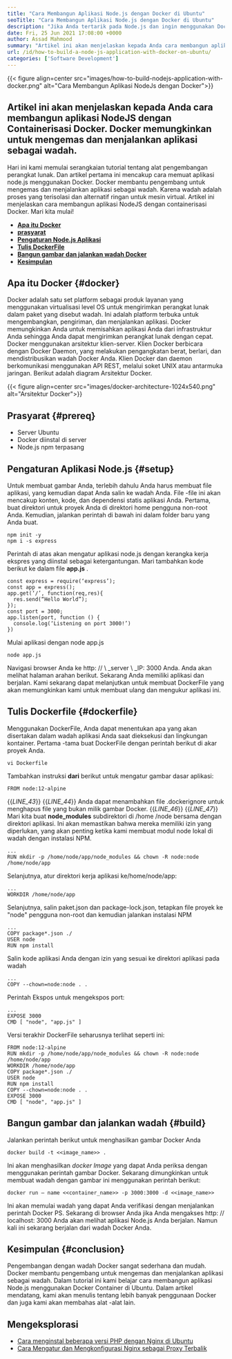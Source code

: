 ```yaml
---
title: "Cara Membangun Aplikasi Node.js dengan Docker di Ubuntu" 
seoTitle: "Cara Membangun Aplikasi Node.js dengan Docker di Ubuntu" 
description: "Jika Anda tertarik pada Node.js dan ingin menggunakan Docker. Tutorial ini akan memandu Anda, cara membangun aplikasi NodeJs dengan Docker." 
date: Fri, 25 Jun 2021 17:08:00 +0000
author: Assad Mahmood
summary: "Artikel ini akan menjelaskan kepada Anda cara membangun aplikasi NodeJS dengan Containerisasi Docker. Docker memungkinkan untuk mengemas dan menjalankan aplikasi sebagai wadah." 
url: /id/how-to-build-a-node-js-application-with-docker-on-ubuntu/
categories: ['Software Development']
---
```


{{< figure align=center src="images/how-to-build-nodejs-application-with-docker.png" alt="Cara Membangun Aplikasi NodeJs dengan Docker">}}


## Artikel ini akan menjelaskan kepada Anda cara membangun aplikasi NodeJS dengan Containerisasi Docker. Docker memungkinkan untuk mengemas dan menjalankan aplikasi sebagai wadah.
Hari ini kami memulai serangkaian tutorial tentang alat pengembangan perangkat lunak. Dan artikel pertama ini mencakup cara memuat aplikasi node.js menggunakan Docker. Docker membantu pengembang untuk mengemas dan menjalankan aplikasi sebagai wadah. Karena wadah adalah proses yang terisolasi dan alternatif ringan untuk mesin virtual. Artikel ini menjelaskan cara membangun aplikasi NodeJS dengan containerisasi Docker. Mari kita mulai!
* [ **Apa itu Docker** ][1]
* **[prasyarat][2]** 
* [ **Pengaturan Node.js Aplikasi** ][3]
* [ **Tulis DockerFile** ][4]
* [ **Bangun gambar dan jalankan wadah Docker** ][5]
* [ **Kesimpulan** ][6]

## Apa itu Docker {#docker}

Docker adalah satu set platform sebagai produk layanan yang menggunakan virtualisasi level OS untuk mengirimkan perangkat lunak dalam paket yang disebut wadah. Ini adalah platform terbuka untuk mengembangkan, pengiriman, dan menjalankan aplikasi. Docker memungkinkan Anda untuk memisahkan aplikasi Anda dari infrastruktur Anda sehingga Anda dapat mengirimkan perangkat lunak dengan cepat.
Docker menggunakan arsitektur klien-server. Klien Docker berbicara dengan Docker Daemon, yang melakukan pengangkatan berat, berlari, dan mendistribusikan wadah Docker Anda. Klien Docker dan daemon berkomunikasi menggunakan API REST, melalui soket UNIX atau antarmuka jaringan. Berikut adalah diagram Arsitektur Docker.

{{< figure align=center src="images/docker-architecture-1024x540.png" alt="Arsitektur Docker">}}


## Prasyarat {#prereq}

  * Server Ubuntu
  * Docker diinstal di server
  * Node.js npm terpasang

## Pengaturan Aplikasi Node.js {#setup}

Untuk membuat gambar Anda, terlebih dahulu Anda harus membuat file aplikasi, yang kemudian dapat Anda salin ke wadah Anda. File -file ini akan mencakup konten, kode, dan dependensi statis aplikasi Anda.
Pertama, buat direktori untuk proyek Anda di direktori home pengguna non-root Anda. Kemudian, jalankan perintah di bawah ini dalam folder baru yang Anda buat.
```
npm init -y
npm i -s express
```
Perintah di atas akan mengatur aplikasi node.js dengan kerangka kerja ekspres yang diinstal sebagai ketergantungan. Mari tambahkan kode berikut ke dalam file **app.js** .
```
const express = require(‘express’);
const app = express();
app.get(‘/’, function(req,res){
  res.send(“Hello World”);
});
const port = 3000;
app.listen(port, function () {
  console.log(‘Listening on port 3000!’)
})
```
Mulai aplikasi dengan node app.js
```
node app.js
```
Navigasi browser Anda ke http: // \ _server \ _IP: 3000 Anda. Anda akan melihat halaman arahan berikut.
Sekarang Anda memiliki aplikasi dan berjalan. Kami sekarang dapat melanjutkan untuk membuat DockerFile yang akan memungkinkan kami untuk membuat ulang dan mengukur aplikasi ini.

## Tulis Dockerfile {#dockerfile}

Menggunakan DockerFile, Anda dapat menentukan apa yang akan disertakan dalam wadah aplikasi Anda saat dieksekusi dan lingkungan kontainer.
Pertama -tama buat DockerFile dengan perintah berikut di akar proyek Anda.
```
vi Dockerfile
```
Tambahkan instruksi **dari** berikut untuk mengatur gambar dasar aplikasi:
```
FROM node:12-alpine
```
{{_LINE_43_}}
{{_LINE_44_}}
    Anda dapat menambahkan file .dockerignore untuk menghapus file yang bukan milik gambar Docker.
{{_LINE_46_}}
{{_LINE_47_}}
Mari kita buat **node_modules** subdirektori di /home /node bersama dengan direktori aplikasi. Ini akan memastikan bahwa mereka memiliki izin yang diperlukan, yang akan penting ketika kami membuat modul node lokal di wadah dengan instalasi NPM.
```
...
RUN mkdir -p /home/node/app/node_modules && chown -R node:node /home/node/app
```
Selanjutnya, atur direktori kerja aplikasi ke/home/node/app:
```
...
WORKDIR /home/node/app
```
Selanjutnya, salin paket.json dan package-lock.json, tetapkan file proyek ke "node" pengguna non-root dan kemudian jalankan instalasi NPM
```
...
COPY package*.json ./
USER node
RUN npm install
```
Salin kode aplikasi Anda dengan izin yang sesuai ke direktori aplikasi pada wadah
```
...
COPY --chown=node:node . .
```
Perintah Ekspos untuk mengekspos port:
```
...
EXPOSE 3000
CMD [ "node", "app.js" ]
```
Versi terakhir DockerFile seharusnya terlihat seperti ini:
```
FROM node:12-alpine
RUN mkdir -p /home/node/app/node_modules && chown -R node:node /home/node/app
WORKDIR /home/node/app
COPY package*.json ./
USER node
RUN npm install
COPY --chown=node:node . .
EXPOSE 3000
CMD [ "node", "app.js" ]
```

## Bangun gambar dan jalankan wadah {#build}

Jalankan perintah berikut untuk menghasilkan gambar Docker Anda
```
docker build -t <<image_name>> .
```
Ini akan menghasilkan _docker Image_ yang dapat Anda periksa dengan menggunakan perintah gambar Docker. Sekarang dimungkinkan untuk membuat wadah dengan gambar ini menggunakan perintah berikut:
```
docker run — name <<container_name>> -p 3000:3000 -d <<image_name>>
```
Ini akan memulai wadah yang dapat Anda verifikasi dengan menjalankan perintah Docker PS. Sekarang di browser Anda jika Anda mengakses http: // localhost: 3000 Anda akan melihat aplikasi Node.js Anda berjalan. Namun kali ini sekarang berjalan dari wadah Docker Anda.

## Kesimpulan {#conclusion}

Pengembangan dengan wadah Docker sangat sederhana dan mudah. Docker membantu pengembang untuk mengemas dan menjalankan aplikasi sebagai wadah. Dalam tutorial ini kami belajar cara membangun aplikasi Node.js menggunakan Docker Container di Ubuntu. Dalam artikel mendatang, kami akan menulis tentang lebih banyak penggunaan Docker dan juga kami akan membahas alat -alat lain.

## Mengeksplorasi
  * [Cara menginstal beberapa versi PHP dengan Nginx di Ubuntu][7]
  * [Cara Mengatur dan Mengkonfigurasi Nginx sebagai Proxy Terbalik][8]



[1]: #docker
[2]: #prereq
[3]: #setup
[4]: #dockerfile
[5]: #build
[6]: #conclusion
[7]: https://blog.containerize.com/web-server-solution-stack/how-to-install-multiple-php-versions-with-nginx-on-ubuntu/
[8]: https://blog.containerize.com/web-server-solution-stack/how-to-setup-and-configure-nginx-as-reverse-proxy/
